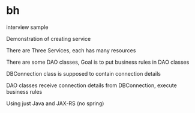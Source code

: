 # bh
interview sample

Demonstration of creating service

There are Three Services, each has many resources

There are some DAO classes, Goal is to put business rules in DAO classes

DBConnection class is supposed to contain connection details

DAO classes receive connection details from DBConnection, execute business rules

Using just Java and JAX-RS   (no spring)
